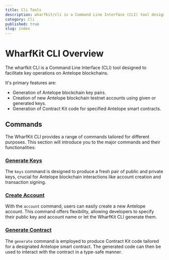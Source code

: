 ```yaml
---
title: Cli Tools
description: wharfkit/cli is a Command Line Interface (CLI) tool designed to facilitate key operations on Antelope blockchains.
category: Cli
published: true
slug: index
---
```


# WharfKit CLI Overview

The wharfkit CLI is a Command Line Interface (CLI) tool designed to facilitate key operations on Antelope blockchains.

It's primary features are:

- Generation of Antelope blockchain key pairs.
- Creation of new Antelope blockchain testnet accounts using given or generated keys.
- Generation of Contract Kit code for specified Antelope smart contracts.

## Commands

The WharfKit CLI provides a range of commands tailored for different purposes. This section will introduce you to the major commands and their functionalities:

### [Generate Keys](/docs/cli/generate-keys-command)

The `keys` command is designed to produce a fresh pair of public and private keys, crucial for Antelope blockchain interactions like account creation and transaction signing.

### [Create Account](/docs/cli/create-account-command)

With the `account` command, users can easily create a new Antelope account. This command offers flexibility, allowing developers to specify their public key and account name or let the WharfKit CLI generate them.

### [Generate Contract](/docs/cli/generate-contract-command)

The `generate` command is employed to produce Contract Kit code tailored for a designated Antelope smart contract. The generated code can then be used to interact with the contract in a type-safe manner.
